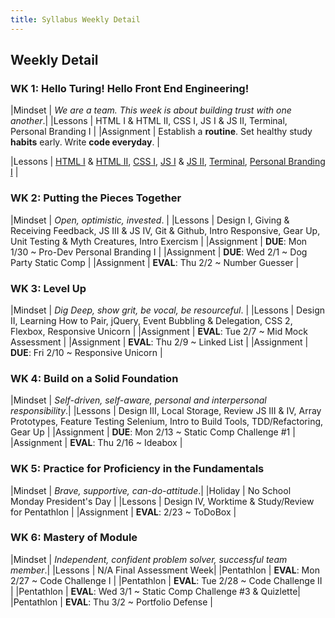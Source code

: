 ```yaml
---
title: Syllabus Weekly Detail
---
```


## Weekly Detail

### WK 1: Hello Turing! Hello Front End Engineering!

|Mindset     | _We are a team. This week is about building trust with one another_.|
|Lessons     | HTML I & HTML II, CSS I, JS I & JS II, Terminal, Personal Branding I |
|Assignment  | Establish a __routine__. Set healthy study __habits__ early. Write __code everyday__. |

|Lessons     | [HTML I](http://frontend.turing.io/lessons/module-1/html-1.html) & [HTML II](http://frontend.turing.io/lessons/module-1/html-2.html), [CSS I](http://frontend.turing.io/lessons/module-1/css-1.html), [JS I](http://frontend.turing.io/lessons/module-1/js-1.html) & [JS II](http://frontend.turing.io/lessons/module-1/js-2.html), [Terminal](http://frontend.turing.io/lessons/module-1/getting-around-in-the-terminal.html), [Personal Branding I](https://github.com/turingschool/backend-curriculum-site/blob/gh-pages/professional_development/module_one/identity_essentials.markdown) |

### WK 2: Putting the Pieces Together

|Mindset     | _Open, optimistic, invested_. |
|Lessons     | Design I, Giving & Receiving Feedback, JS III & JS IV, Git & Github, Intro Responsive, Gear Up, Unit Testing & Myth Creatures, Intro Exercism |
|Assignment  | __DUE__: Mon 1/30 ~ Pro-Dev Personal Branding I |
|Assignment  | __DUE__: Wed 2/1 ~ Dog Party Static Comp |
|Assignment  | __EVAL__: Thu 2/2 ~ Number Guesser |

### WK 3: Level Up

|Mindset     | _Dig Deep, show grit, be vocal, be resourceful_. |
|Lessons     | Design II, Learning How to Pair, jQuery, Event Bubbling & Delegation, CSS 2, Flexbox, Responsive Unicorn |
|Assignment  | __EVAL__: Tue 2/7 ~ Mid Mock Assessment |
|Assignment  | __EVAL__: Thu 2/9 ~ Linked List |
|Assignment  | __DUE__:  Fri 2/10 ~ Responsive Unicorn |

### WK 4: Build on a Solid Foundation 

|Mindset     | _Self-driven, self-aware, personal and interpersonal responsibility_.|
|Lessons     | Design III, Local Storage, Review JS III & IV, Array Prototypes, Feature Testing Selenium, Intro to Build Tools, TDD/Refactoring, Gear Up |
|Assignment  | __DUE__:   Mon 2/13 ~ Static Comp Challenge #1 |
|Assignment  | __EVAL__:  Thu 2/16 ~ Ideabox |

### WK 5: Practice for Proficiency in the Fundamentals

|Mindset     | _Brave, supportive, can-do-attitude_.|
|Holiday     | No School Monday President's Day |
|Lessons     | Design IV, Worktime & Study/Review for Pentathlon |
|Assignment  | __EVAL__:  2/23 ~ ToDoBox |

### WK 6: Mastery of Module

|Mindset     | _Independent, confident problem solver, successful team member_.|
|Lessons     | N/A Final Assessment Week|
|Pentathlon  | __EVAL__: Mon 2/27 ~ Code Challenge I |
|Pentathlon  | __EVAL__: Tue 2/28 ~ Code Challenge II |
|Pentathlon  | __EVAL__: Wed 3/1 ~ Static Comp Challenge #3 & Quizlette|
|Pentathlon  | __EVAL__: Thu 3/2 ~ Portfolio Defense |
